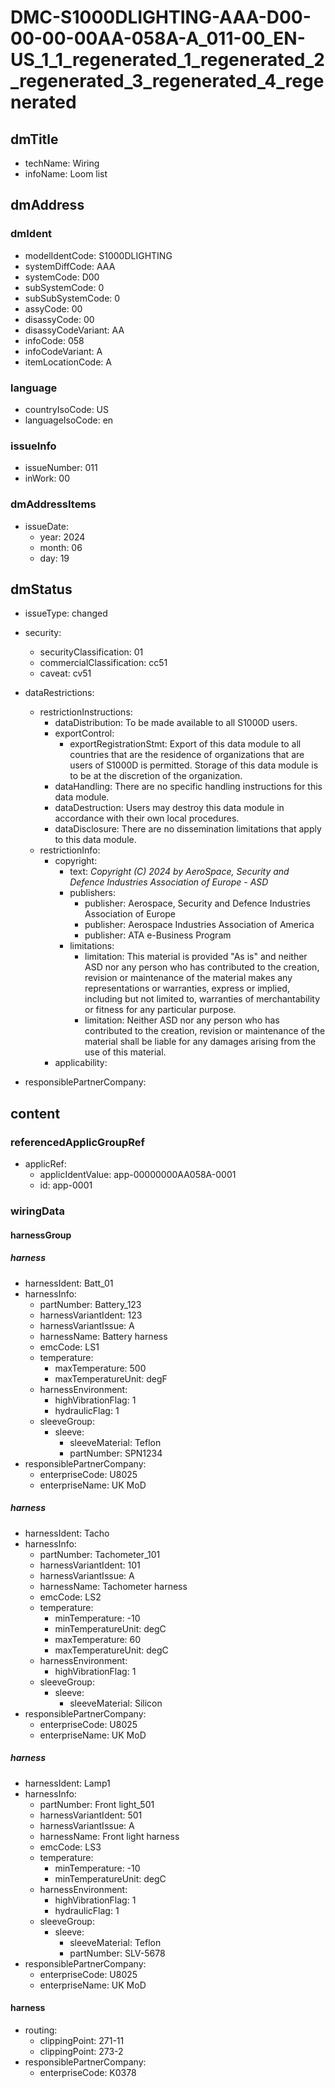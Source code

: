 # DMC-S1000DLIGHTING-AAA-D00-00-00-00AA-058A-A_011-00_EN-US_1_1_regenerated_1_regenerated_2_regenerated_3_regenerated_4_regenerated

## dmTitle
* techName: Wiring
* infoName: Loom list

## dmAddress
### dmIdent
* modelIdentCode: S1000DLIGHTING
* systemDiffCode: AAA
* systemCode: D00
* subSystemCode: 0
* subSubSystemCode: 0
* assyCode: 00
* disassyCode: 00
* disassyCodeVariant: AA
* infoCode: 058
* infoCodeVariant: A
* itemLocationCode: A

### language
* countryIsoCode: US
* languageIsoCode: en

### issueInfo
* issueNumber: 011
* inWork: 00

### dmAddressItems
* issueDate:
    * year: 2024
    * month: 06
    * day: 19

## dmStatus
* issueType: changed
* security:
    * securityClassification: 01
    * commercialClassification: cc51
    * caveat: cv51
* dataRestrictions:
    * restrictionInstructions:
        * dataDistribution: To be made available to all S1000D users.
        * exportControl:
            * exportRegistrationStmt: Export of this data module to all countries that are the residence of organizations that are users of S1000D is permitted. Storage of this data module is to be at the discretion of the organization.
        * dataHandling: There are no specific handling instructions for this data module.
        * dataDestruction: Users may destroy this data module in accordance with their own local procedures.
        * dataDisclosure: There are no dissemination limitations that apply to this data module.
    * restrictionInfo:
        * copyright:
            * text: *Copyright (C) 2024 by AeroSpace, Security and Defence Industries Association of Europe - ASD*
            * publishers:
                * publisher: Aerospace, Security and Defence Industries Association of Europe
                * publisher: Aerospace Industries Association of America
                * publisher: ATA e-Business Program
            * limitations:
                * limitation: This material is provided "As is" and neither ASD nor any person who has contributed to the creation, revision or maintenance of the material makes any representations or warranties, express or implied, including but not limited to, warranties of merchantability or fitness for any particular purpose.
                * limitation: Neither ASD nor any person who has contributed to the creation, revision or maintenance of the material shall be liable for any damages arising from the use of this material.
        * applicability: 

* responsiblePartnerCompany: 

## content
### referencedApplicGroupRef
* applicRef:
    * applicIdentValue: app-00000000AA058A-0001
    * id: app-0001

### wiringData
#### harnessGroup
##### harness
* harnessIdent: Batt_01
* harnessInfo:
    * partNumber: Battery_123
    * harnessVariantIdent: 123
    * harnessVariantIssue: A
    * harnessName: Battery harness
    * emcCode: LS1
    * temperature:
        * maxTemperature: 500
        * maxTemperatureUnit: degF
    * harnessEnvironment:
        * highVibrationFlag: 1
        * hydraulicFlag: 1
    * sleeveGroup:
        * sleeve:
            * sleeveMaterial: Teflon
            * partNumber: SPN1234
* responsiblePartnerCompany:
    * enterpriseCode: U8025
    * enterpriseName: UK MoD

##### harness
* harnessIdent: Tacho
* harnessInfo:
    * partNumber: Tachometer_101
    * harnessVariantIdent: 101
    * harnessVariantIssue: A
    * harnessName: Tachometer harness
    * emcCode: LS2
    * temperature:
        * minTemperature: -10
        * minTemperatureUnit: degC
        * maxTemperature: 60
        * maxTemperatureUnit: degC
    * harnessEnvironment:
        * highVibrationFlag: 1
    * sleeveGroup:
        * sleeve:
            * sleeveMaterial: Silicon
* responsiblePartnerCompany:
    * enterpriseCode: U8025
    * enterpriseName: UK MoD

##### harness
* harnessIdent: Lamp1
* harnessInfo:
    * partNumber: Front light_501
    * harnessVariantIdent: 501
    * harnessVariantIssue: A
    * harnessName: Front light harness
    * emcCode: LS3
    * temperature:
        * minTemperature: -10
        * minTemperatureUnit: degC
    * harnessEnvironment:
        * highVibrationFlag: 1
        * hydraulicFlag: 1
    * sleeveGroup:
        * sleeve:
            * sleeveMaterial: Teflon
            * partNumber: SLV-5678
* responsiblePartnerCompany:
    * enterpriseCode: U8025
    * enterpriseName: UK MoD

#### harness
* routing:
    * clippingPoint: 271-11
    * clippingPoint: 273-2
* responsiblePartnerCompany:
    * enterpriseCode: K0378